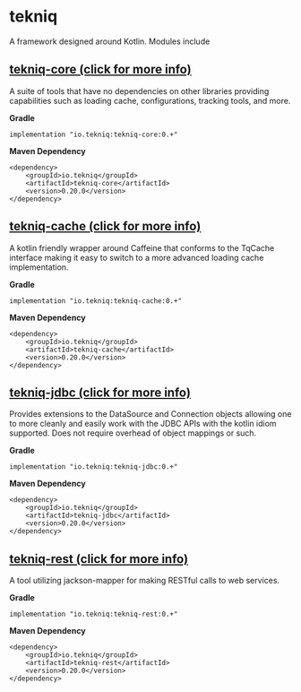 # tekniq

A framework designed around Kotlin. Modules include

## [tekniq-core (click for more info)](https://github.com/sepatel/tekniq/tree/master/tekniq-core)

A suite of tools that have no dependencies on other libraries providing capabilities such as loading cache,
configurations, tracking tools, and more.

**Gradle**

```
implementation "io.tekniq:tekniq-core:0.+"
```

**Maven Dependency**

```
<dependency>
    <groupId>io.tekniq</groupId>
    <artifactId>tekniq-core</artifactId>
    <version>0.20.0</version>
</dependency>
```

## [tekniq-cache (click for more info)](https://github.com/sepatel/tekniq/tree/master/tekniq-cache)

A kotlin friendly wrapper around Caffeine that conforms to the TqCache interface making it easy to switch to a more
advanced loading cache implementation.

**Gradle**

```
implementation "io.tekniq:tekniq-cache:0.+"
```

**Maven Dependency**

```
<dependency>
    <groupId>io.tekniq</groupId>
    <artifactId>tekniq-cache</artifactId>
    <version>0.20.0</version>
</dependency>
```

## [tekniq-jdbc (click for more info)](https://github.com/sepatel/tekniq/tree/master/tekniq-jdbc)

Provides extensions to the DataSource and Connection objects allowing one to more cleanly and easily work with the JDBC
APIs with the kotlin idiom supported. Does not require overhead of object mappings or such.

**Gradle**

```
implementation "io.tekniq:tekniq-jdbc:0.+"
```

**Maven Dependency**

```
<dependency>
    <groupId>io.tekniq</groupId>
    <artifactId>tekniq-jdbc</artifactId>
    <version>0.20.0</version>
</dependency>
```

## [tekniq-rest (click for more info)](https://github.com/sepatel/tekniq/tree/master/tekniq-rest)

A tool utilizing jackson-mapper for making RESTful calls to web services.

**Gradle**

```
implementation "io.tekniq:tekniq-rest:0.+"
```

**Maven Dependency**

```
<dependency>
    <groupId>io.tekniq</groupId>
    <artifactId>tekniq-rest</artifactId>
    <version>0.20.0</version>
</dependency>
```
